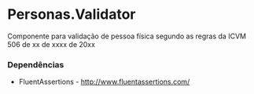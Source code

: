 # Personas.Validator
Componente para validação de pessoa física segundo as regras da ICVM 506 de xx de xxxx de 20xx


### Dependências ###
 - FluentAssertions - http://www.fluentassertions.com/
